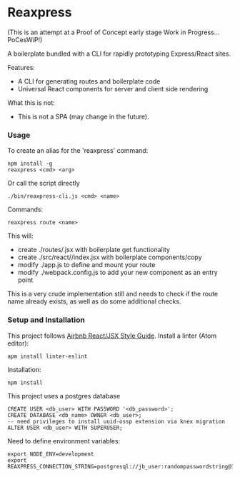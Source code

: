 # Reaxpress

(This is an attempt at a Proof of Concept early stage Work in Progress... PoCesWiP!)

A boilerplate bundled with a CLI for rapidly prototyping Express/React sites.

Features:

 - A CLI for generating routes and boilerplate code
 - Universal React components for server and client side rendering

What this is not:

 - This is not a SPA (may change in the future).

### Usage

To create an alias for the 'reaxpress' command:

    npm install -g
    reaxpress <cmd> <arg>

Or call the script directly

    ./bin/reaxpress-cli.js <cmd> <name>

Commands:

    reaxpress route <name>

This will:
 - create ./routes/<name>.jsx with boilerplate get functionality
 - create ./src/react/<name>/index.jsx with boilerplate components/copy
 - modify ./app.js to define and mount your route
 - modify ./webpack.config.js to add your new component as an entry point

This is a very crude implementation still and needs to check if the route name already exists, as well as do some additional checks.

### Setup and Installation

This project follows [Airbnb React/JSX Style Guide](https://github.com/airbnb/javascript/tree/master/react). Install a linter (Atom editor):

    apm install linter-eslint

Installation:

    npm install

This project uses a postgres database

    CREATE USER <db_user> WITH PASSWORD '<db_password>';
    CREATE DATABASE <db_name> OWNER <db_user>;
    -- need privileges to install uuid-ossp extension via knex migration
    ALTER USER <db_user> WITH SUPERUSER;

Need to define environment variables:

    export NODE_ENV=development
    export REAXPRESS_CONNECTION_STRING=postgresql://jb_user:randompasswordstring@127.0.0.1:5432/jb_database
